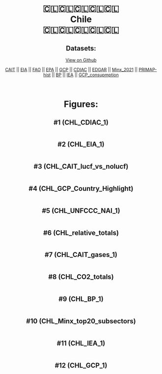 
<center>
<h1 align="center">
🇨🇱🇨🇱🇨🇱🇨🇱🇨🇱
<br>
Chile
<br>
🇨🇱🇨🇱🇨🇱🇨🇱🇨🇱
</h1>
<h2>Datasets:</h2>
<p><a href="https://github.com/dquintani/GreenhouseData/tree/master/country_data/CHL_Chile/data">View on Github</a>
<br></p><p><a href="data/CHL_CAIT.csv">CAIT</a> || <a href="data/CHL_EIA.csv">EIA</a> || <a href="data/CHL_FAO.csv">FAO</a> || <a href="data/CHL_EPA.csv">EPA</a> || <a href="data/CHL_GCP.csv">GCP</a> || <a href="data/CHL_CDIAC.csv">CDIAC</a> || <a href="data/CHL_EDGAR.csv">EDGAR</a> || <a href="data/CHL_Minx_2021.csv">Minx_2021</a> || <a href="data/CHL_PRIMAP-hist.csv">PRIMAP-hist</a> || <a href="data/CHL_BP.csv">BP</a> || <a href="data/CHL_IEA.csv">IEA</a> || <a href="data/CHL_GCP_consupmption.csv">GCP_consupmption</a></p><p><br></p>
<h1>Figures:</h1><h2>#1 (CHL_CDIAC_1)</h2>
<p><img alt="" src="figures/CHL_CDIAC_1.png" /></p><h2>#2 (CHL_EIA_1)</h2>
<p><img alt="" src="figures/CHL_EIA_1.png" /></p><h2>#3 (CHL_CAIT_lucf_vs_nolucf)</h2>
<p><img alt="" src="figures/CHL_CAIT_lucf_vs_nolucf.png" /></p><h2>#4 (CHL_GCP_Country_Highlight)</h2>
<p><img alt="" src="figures/CHL_GCP_Country_Highlight.png" /></p><h2>#5 (CHL_UNFCCC_NAI_1)</h2>
<p><img alt="" src="figures/CHL_UNFCCC_NAI_1.png" /></p><h2>#6 (CHL_relative_totals)</h2>
<p><img alt="" src="figures/CHL_relative_totals.png" /></p><h2>#7 (CHL_CAIT_gases_1)</h2>
<p><img alt="" src="figures/CHL_CAIT_gases_1.png" /></p><h2>#8 (CHL_CO2_totals)</h2>
<p><img alt="" src="figures/CHL_CO2_totals.png" /></p><h2>#9 (CHL_BP_1)</h2>
<p><img alt="" src="figures/CHL_BP_1.png" /></p><h2>#10 (CHL_Minx_top20_subsectors)</h2>
<p><img alt="" src="figures/CHL_Minx_top20_subsectors.png" /></p><h2>#11 (CHL_IEA_1)</h2>
<p><img alt="" src="figures/CHL_IEA_1.png" /></p><h2>#12 (CHL_GCP_1)</h2>
<p><img alt="" src="figures/CHL_GCP_1.png" /></p>